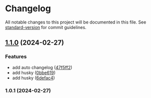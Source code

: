# Changelog

All notable changes to this project will be documented in this file. See [standard-version](https://github.com/conventional-changelog/standard-version) for commit guidelines.

## [1.1.0](https://github.com/Mizerski/PawMatch-Front/compare/v1.0.1...v1.1.0) (2024-02-27)


### Features

* add auto changelog ([47f5ff2](https://github.com/Mizerski/PawMatch-Front/commit/47f5ff2114cf5a96d2f5b11aff3b5542dc9069c3))
* add husky ([0bbe619](https://github.com/Mizerski/PawMatch-Front/commit/0bbe61911fb4a62d00a47e02c6e588cb7a812f2b))
* add husky ([6defac4](https://github.com/Mizerski/PawMatch-Front/commit/6defac41f935c7a960e58b5787984def0c6bbea1))

### 1.0.1 (2024-02-27)
